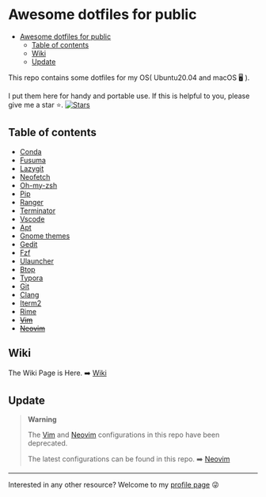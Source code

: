 # Awesome dotfiles for public

<!--toc:start-->
- [Awesome dotfiles for public](#awesome-dotfiles-for-public)
  - [Table of contents](#table-of-contents)
  - [Wiki](#wiki)
  - [Update](#update)
<!--toc:end-->

This repo contains some dotfiles for my OS( Ubuntu20.04 and macOS 🖥️ ).

I put them here for handy and portable use.
If this is helpful to you, please give me a star ⭐.
[![Stars](https://img.shields.io/github/stars/cxzhou35/Awesome-dotfiles.svg?label=Stars&style=social)](https://github.com/cxzhou35/Awesome-dotfiles)

## Table of contents

- [Conda](https://github.com/cxzhou35/Awesome-dotfiles/tree/main/conda)
- [Fusuma](https://github.com/cxzhou35/Awesome-dotfiles/tree/main/fusuma)
- [Lazygit](https://github.com/cxzhou35/Awesome-dotfiles/tree/main/lazygit)
- [Neofetch](https://github.com/cxzhou35/Awesome-dotfiles/tree/main/neofetch)
- [Oh-my-zsh](https://github.com/cxzhou35/Awesome-dotfiles/tree/main/oh-my-zsh)
- [Pip](https://github.com/cxzhou35/Awesome-dotfiles/tree/main/pip)
- [Ranger](https://github.com/cxzhou35/Awesome-dotfiles/tree/main/ranger)
- [Terminator](https://github.com/cxzhou35/Awesome-dotfiles/tree/main/terminator)
- [Vscode](https://github.com/cxzhou35/Awesome-dotfiles/tree/main/vscode)
- [Apt](https://github.com/cxzhou35/Awesome-dotfiles/tree/main/apt)
- [Gnome themes](https://github.com/cxzhou35/Awesome-dotfiles/tree/main/themes)
- [Gedit](https://github.com/cxzhou35/Awesome-dotfiles/tree/main/gedit)
- [Fzf](https://github.com/cxzhou35/Awesome-dotfiles/tree/main/fzf)
- [Ulauncher](https://github.com/cxzhou35/Awesome-dotfiles/tree/main/ulauncher)
- [Btop](https://github.com/cxzhou35/Awesome-dotfiles/tree/main/btop)
- [Typora](https://github.com/cxzhou35/Awesome-dotfiles/tree/main/typora)
- [Git](https://github.com/cxzhou35/Awesome-dotfiles/tree/main/git)
- [Clang](https://github.com/cxzhou35/Awesome-dotfiles/tree/main/clang)
- [Iterm2](https://github.com/cxzhou35/Awesome-dotfiles/tree/main/iterm2)
- [Rime](https://github.com/cxzhou35/Awesome-dotfiles/tree/main/rime)
- ~~[Vim](https://github.com/cxzhou35/Awesome-dotfiles/tree/main/vim)~~
- ~~[Neovim](https://github.com/cxzhou35/Awesome-dotfiles/tree/main/nvim)~~

## Wiki

The Wiki Page is Here. ➡️ [Wiki](https://github.com/cxzhou35/Awesome-dotfiles/wiki)

## Update

> **Warning**
>
> The [Vim](https://github.com/cxzhou35/Awesome-dotfiles/tree/main/vim) and [Neovim](https://github.com/Xuer04/Awesome-dotfiles/tree/main/nvim) configurations in this repo have been deprecated.
>
> The latest configurations can be found in this repo. ➡️ [Neovim](https://github.com/cxzhou35/Awesome-neovim)

----------

Interested in any other resource? Welcome to my [profile page](https://github.com/cxzhou35) 😜
